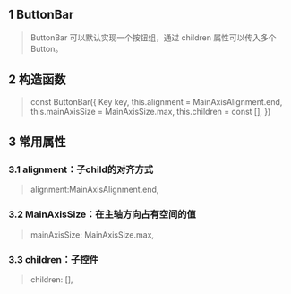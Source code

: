 ## **1 ButtonBar**
> ButtonBar 可以默认实现一个按钮组，通过 children 属性可以传入多个 Button。

## **2 构造函数** 
> const ButtonBar({
>     Key key,
>     this.alignment = MainAxisAlignment.end,
>     this.mainAxisSize = MainAxisSize.max,
>     this.children = const <Widget>[],
> })

## **3 常用属性** 
### **3.1 alignment：子child的对齐方式**
> alignment:MainAxisAlignment.end,

### **3.2 MainAxisSize：在主轴方向占有空间的值**
> mainAxisSize: MainAxisSize.max,

### **3.3 children：子控件**
> children: <Widget>[],